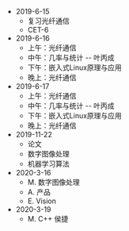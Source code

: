 
- 2019-6-15  
  + 复习光纤通信  
  + CET-6
- 2019-6-16
  - 上午：光纤通信
  - 中午：几率与统计 -- 叶丙成
  - 下午：嵌入式Linux原理与应用
  - 晚上：光纤通信
- 2019-6-17
  - 上午：光纤通信
  - 中午：几率与统计 -- 叶丙成
  - 下午：嵌入式Linux原理与应用
  - 晚上：光纤通信
- 2019-11-22
  - 论文
  - 数字图像处理
  - 机器学习算法
- 2020-3-16
  - M. 数字图像处理
  - A. 产品
  - E. Vision
- 2020-3-19
  - M. C++ 侯捷
